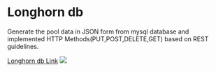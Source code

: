 # Longhorn db

Generate the pool data in JSON form from mysql database and implemented HTTP Methods(PUT,POST,DELETE,GET) based on REST guidelines.

[Longhorn db Link](https://longhorn-db.herokuapp.com)
![](demo.gif)
